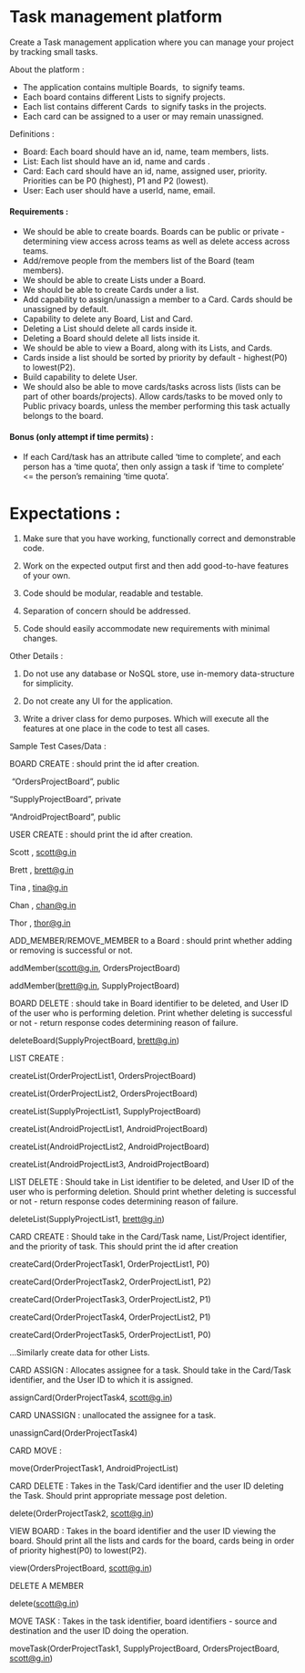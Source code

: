 # Task management platform
Create a Task management application where you can manage your project by tracking small tasks. 

About the platform :
- The application contains multiple Boards,  to signify teams.
- Each board contains different Lists to signify projects.
- Each list contains different Cards  to signify tasks in the projects.
- Each card can be assigned to a user or may remain unassigned.

Definitions :
- Board: Each board should have an id, name, team members, lists.
- List: Each list should have an id, name and cards .
- Card: Each card should have an id, name, assigned user, priority. Priorities can be P0 (highest), P1 and P2 (lowest).
- User: Each user should have a userId, name, email.
#### Requirements :
- We should be able to create boards. Boards can be public or private - determining view access across teams as well as delete access across teams.
- Add/remove people from the members list of the Board (team members).
- We should be able to create Lists under a Board.
- We should be able to create Cards under a list.
- Add capability to assign/unassign a member to a Card. Cards should be unassigned by default.
- Capability to delete any Board, List and Card.
- Deleting a List should delete all cards inside it.
- Deleting a Board should delete all lists inside it.
- We should be able to view a Board, along with its Lists, and Cards.
- Cards inside a list should be sorted by priority by default - highest(P0) to lowest(P2).
- Build capability to delete User.
- We should also be able to move cards/tasks across lists (lists can be part of other boards/projects). Allow cards/tasks to be moved only to Public privacy boards, unless the member performing this task actually belongs to the board.

#### Bonus (only attempt if time permits) :
- If each Card/task has an attribute called ‘time to complete’, and each person has a ‘time quota’, then only assign a task if ‘time to complete’ <= the person’s remaining ‘time quota’.

# Expectations :
1. Make sure that you have working, functionally correct and demonstrable code.
2. Work on the expected output first and then add good-to-have features of your own.
3. Code should be modular, readable and testable.
    
4. Separation of concern should be addressed.
    
5. Code should easily accommodate new requirements with minimal changes.
    

  
  

Other Details :

1. Do not use any database or NoSQL store, use in-memory data-structure for simplicity. 
    
2. Do not create any UI for the application.
    
3. Write a driver class for demo purposes. Which will execute all the features at one place in the code to test all cases.
    

  
  

Sample Test Cases/Data :

  

BOARD CREATE : should print the id after creation.

 “OrdersProjectBoard”, public

“SupplyProjectBoard”, private

“AndroidProjectBoard”, public

  
  

USER CREATE : should print the id after creation.

Scott , scott@g.in

Brett , brett@g.in

Tina , tina@g.in

Chan , chan@g.in

Thor , thor@g.in

  
  

ADD_MEMBER/REMOVE_MEMBER to a Board : should print whether adding or removing is successful or not.

addMember(scott@g.in, OrdersProjectBoard)

addMember(brett@g.in, SupplyProjectBoard)

  

BOARD DELETE : should take in Board identifier to be deleted, and User ID of the user who is performing deletion. Print whether deleting is successful or not - return response codes determining reason of failure.

deleteBoard(SupplyProjectBoard, brett@g.in) 

  

LIST CREATE : 

createList(OrderProjectList1, OrdersProjectBoard)

createList(OrderProjectList2, OrdersProjectBoard)

createList(SupplyProjectList1, SupplyProjectBoard)

createList(AndroidProjectList1, AndroidProjectBoard)

createList(AndroidProjectList2, AndroidProjectBoard)

createList(AndroidProjectList3, AndroidProjectBoard)

  

LIST DELETE : Should take in List identifier to be deleted, and User ID of the user who is performing deletion. Should print whether deleting is successful or not - return response codes determining reason of failure.

deleteList(SupplyProjectList1, brett@g.in) 

  

CARD CREATE : Should take in the Card/Task name, List/Project identifier, and the priority of task. This should print the id after creation

createCard(OrderProjectTask1, OrderProjectList1, P0)

createCard(OrderProjectTask2, OrderProjectList1, P2)

createCard(OrderProjectTask3, OrderProjectList2, P1)

createCard(OrderProjectTask4, OrderProjectList2, P1)

createCard(OrderProjectTask5, OrderProjectList1, P0)

…Similarly create data for other Lists.

  

CARD ASSIGN : Allocates assignee for a task. Should take in the Card/Task identifier, and the User ID to which it is assigned.

assignCard(OrderProjectTask4, scott@g.in)

  

CARD UNASSIGN : unallocated the assignee for a task.

unassignCard(OrderProjectTask4)

  

CARD MOVE : 

move(OrderProjectTask1, AndroidProjectList)

  

CARD DELETE : Takes in the Task/Card identifier and the user ID deleting the Task. Should print appropriate message post deletion.

delete(OrderProjectTask2, scott@g.in)

  

VIEW BOARD : Takes in the board identifier and the user ID viewing the board. Should print all the lists and cards for the board, cards being in order of priority highest(P0) to lowest(P2). 

view(OrdersProjectBoard, scott@g.in)

  

DELETE A MEMBER

delete(scott@g.in)

  

MOVE TASK : Takes in the task identifier, board identifiers - source and destination and the user ID doing the operation.

moveTask(OrderProjectTask1, SupplyProjectBoard, OrdersProjectBoard, scott@g.in)